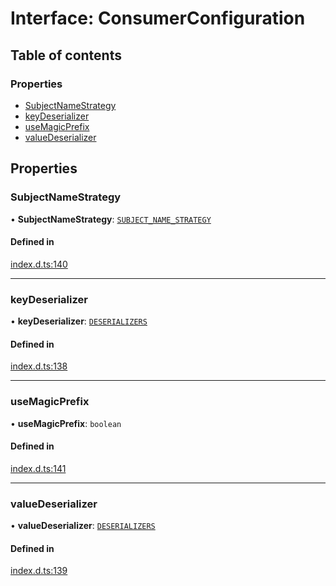 # Interface: ConsumerConfiguration

## Table of contents

### Properties

- [SubjectNameStrategy](ConsumerConfiguration.md#subjectnamestrategy)
- [keyDeserializer](ConsumerConfiguration.md#keydeserializer)
- [useMagicPrefix](ConsumerConfiguration.md#usemagicprefix)
- [valueDeserializer](ConsumerConfiguration.md#valuedeserializer)

## Properties

### SubjectNameStrategy

• **SubjectNameStrategy**: [`SUBJECT_NAME_STRATEGY`](../enums/SUBJECT_NAME_STRATEGY.md)

#### Defined in

[index.d.ts:140](https://github.com/mostafa/xk6-kafka/blob/6551819/index.d.ts#L140)

___

### keyDeserializer

• **keyDeserializer**: [`DESERIALIZERS`](../enums/DESERIALIZERS.md)

#### Defined in

[index.d.ts:138](https://github.com/mostafa/xk6-kafka/blob/6551819/index.d.ts#L138)

___

### useMagicPrefix

• **useMagicPrefix**: `boolean`

#### Defined in

[index.d.ts:141](https://github.com/mostafa/xk6-kafka/blob/6551819/index.d.ts#L141)

___

### valueDeserializer

• **valueDeserializer**: [`DESERIALIZERS`](../enums/DESERIALIZERS.md)

#### Defined in

[index.d.ts:139](https://github.com/mostafa/xk6-kafka/blob/6551819/index.d.ts#L139)
